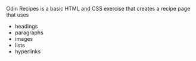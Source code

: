 Odin Recipes is a basic  HTML and CSS exercise that creates a recipe page that uses
- headings
- paragraphs
- images
- lists
- hyperlinks
